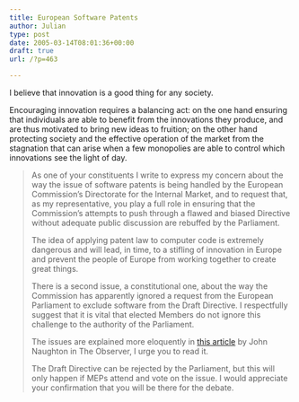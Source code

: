 ```yaml
---
title: European Software Patents
author: Julian
type: post
date: 2005-03-14T08:01:36+00:00
draft: true
url: /?p=463

---
```

I believe that innovation is a good thing for any society.

Encouraging innovation requires a balancing act: on the one hand ensuring that individuals are able to benefit from the innovations they produce, and are thus motivated to bring new ideas to fruition; on the other hand protecting society and the effective operation of the market from the stagnation that can arise when a few monopolies are able to control which innovations see the light of day.

> As one of your constituents I write to express my concern about the way the issue of software patents is being handled by the European Commission&#8217;s Directorate for the Internal Market, and to request that, as my representative, you play a full role in ensuring that the Commission&#8217;s attempts to push through a flawed and biased Directive without adequate public discussion are rebuffed by the Parliament.
> 
> The idea of applying patent law to computer code is extremely dangerous and will lead, in time, to a stifling of innovation in Europe and prevent the people of Europe from working together to create great things.
> 
> There is a second issue, a constitutional one, about the way the Commission has apparently ignored a request from the European Parliament to exclude software from the Draft Directive. I respectfully suggest that it is vital that elected Members do not ignore this challenge to the authority of the Parliament.
> 
> The issues are explained more eloquently in [this article][1] by John Naughton in The Observer, I urge you to read it.
> 
> The Draft Directive can be rejected by the Parliament, but this will only happen if MEPs attend and vote on the issue. I would appreciate your confirmation that you will be there for the debate.

 [1]: https://observer.guardian.co.uk/business/story/0,6903,1436170,00.html